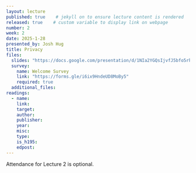 ```yaml
---
layout: lecture
published: true    # jekyll on to ensure lecture content is rendered
released: true    # custom variable to display link on webpage
number: 2
week: 2
date: 2025-1-28
presented_by: Josh Hug
title: Privacy
files:
  slides: "https://docs.google.com/presentation/d/1NIa2YGQsIjvfJ5bfo5rhgQDVj4qRHRv7UzYdqTNq60g/edit?usp=sharing"
  survey:
    name: Welcome Survey
    link: "https://forms.gle/i6ix9HndeUD8MoBy5"
    required: true
  additional_files:
readings: 
  - name: 
    link:
    target:
    author: 
    publisher:
    year: 
    misc: 
    type: 
    is_h195: 
    edpost:
---
```


<!-- information here -->

Attendance for Lecture 2 is optional.

